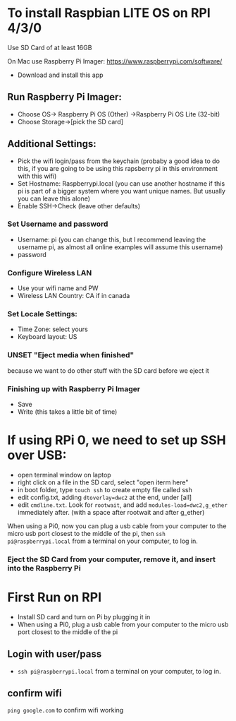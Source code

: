 # To install Raspbian LITE OS on RPI 4/3/0

Use SD Card of at least 16GB

On Mac use Raspberry Pi Imager: https://www.raspberrypi.com/software/
- Download and install this app

## Run Raspberry Pi Imager:
- Choose OS-> Raspberry Pi OS (Other) ->Raspberry Pi OS Lite (32-bit)
- Choose Storage->[pick the SD card]

## Additional Settings:
- Pick the wifi login/pass from the keychain (probaby a good idea to do this, if you are going to be using this rapsberry pi in this environment with this wifi)
- Set Hostname: Raspberrypi.local (you can use another hostname if this pi is part of a bigger system where you want unique names. But usually you can leave this alone)
- Enable SSH->Check (leave other defaults)
### Set Username and password
- Username: pi (you can change this, but I recommend leaving the username pi, as almost all online examples will assume this username)
- password
###  Configure Wireless LAN
- Use your wifi name and PW
- Wireless LAN Country: CA if in canada
### Set Locale Settings: 
- Time Zone: select yours
- Keyboard layout: US

### UNSET "Eject media when finished"
because we want to do other stuff with the SD card before we eject it

### Finishing up with Raspberry Pi Imager
- Save
- Write (this takes a little bit of time)

# If using RPi 0, we need to set up SSH over USB:
- open terminal window on laptop
- right click on a file in the SD card, select "open iterm here"
- in boot folder, type `touch ssh` to create empty file called ssh
- edit config.txt, adding     `dtoverlay=dwc2` at the end, under [all]
- edit `cmdline.txt`. Look for `rootwait`, and add `modules-load=dwc2,g_ether` immediately after. (with a space after rootwait and after g_ether)

When using a Pi0, now you can plug a usb cable from your computer to the micro usb port closest to the middle of the pi, then `ssh pi@raspberrypi.local` from a terminal on your computer, to log in. 

### Eject the SD Card from your computer, remove it, and insert into the Raspberry Pi

# First Run on RPI
- Install SD card and turn on Pi by plugging it in
- When using a Pi0, plug a usb cable from your computer to the micro usb port closest to the middle of the pi

## Login with user/pass 
- `ssh pi@raspberrypi.local` from a terminal on your computer, to log in. 

## confirm wifi
`ping google.com` to confirm wifi working


 
